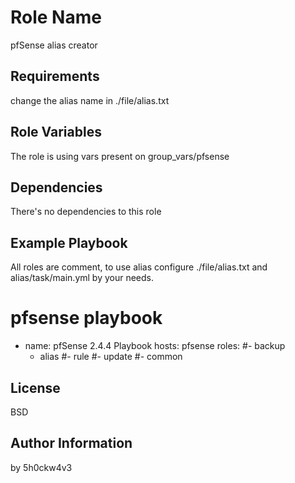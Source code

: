 Role Name
=========

pfSense alias creator

Requirements
------------

change the alias name in ./file/alias.txt

Role Variables
--------------

The role is using vars present on group_vars/pfsense

Dependencies
------------

There's no dependencies to this role

Example Playbook
----------------

All roles are comment, to use alias configure ./file/alias.txt and alias/task/main.yml by your needs.

# pfsense playbook

- name: pfSense 2.4.4 Playbook
  hosts: pfsense
  roles:
   #- backup
   - alias
   #- rule
   #- update
   #- common

License
-------

BSD

Author Information
------------------

by 5h0ckw4v3
